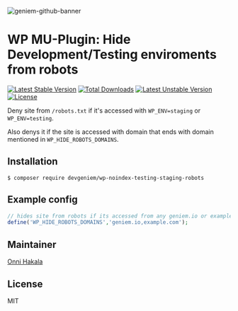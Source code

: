 ![geniem-github-banner](https://cloud.githubusercontent.com/assets/5691777/14319886/9ae46166-fc1b-11e5-9630-d60aa3dc4f9e.png)
# WP MU-Plugin: Hide Development/Testing enviroments from robots
[![Latest Stable Version](https://poser.pugx.org/devgeniem/wp-noindex-testing-staging-robots/v/stable)](https://packagist.org/packages/devgeniem/wp-noindex-testing-staging-robots) [![Total Downloads](https://poser.pugx.org/devgeniem/wp-noindex-testing-staging-robots/downloads)](https://packagist.org/packages/devgeniem/wp-noindex-testing-staging-robots) [![Latest Unstable Version](https://poser.pugx.org/devgeniem/wp-noindex-testing-staging-robots/v/unstable)](https://packagist.org/packages/devgeniem/wp-noindex-testing-staging-robots) [![License](https://poser.pugx.org/devgeniem/wp-noindex-testing-staging-robots/license)](https://packagist.org/packages/devgeniem/wp-noindex-testing-staging-robots)

Deny site from `/robots.txt` if it's accessed with `WP_ENV=staging` or `WP_ENV=testing`.

Also denys it if the site is accessed with domain that ends with domain mentioned in `WP_HIDE_ROBOTS_DOMAINS`.

## Installation
```
$ composer require devgeniem/wp-noindex-testing-staging-robots
```

## Example config
```php
// hides site from robots if its accessed from any geniem.io or example.com subdomain.
define('WP_HIDE_ROBOTS_DOMAINS','geniem.io,example.com');
```

## Maintainer
[Onni Hakala](https://github.com/onnimonni)

## License
MIT
